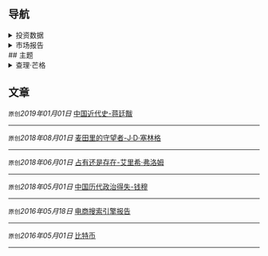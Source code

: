 ## 导航
<details>
  <summary>投资数据</summary>
  <ul>
    <li><a href="http://114.115.232.154:8080/" target="_blank">中国宏观杠杆率</a></li>
    <li><a href="https://8marketcap.com/" target="_blank">全球资产排名</a></li>
  </ul>
</details>

<details>
  <summary>市场报告</summary>
  <ul>
    <li><a href="http://www.pbc.gov.cn/rmyh/106866/index.html" target="_blank">中国人民银行</a></li>
  </ul>
</details>
## 主题
<details>
  <summary>查理·芒格</summary>
  <ul>
    <li><a href="/theme/查理·芒格演讲1.md" >查理·芒格演讲：一生抓住少数几个机会，够了！</a></li>
  </ul>
</details>

## 文章

`原创`*2019年01月01日* [中国近代史-蒋廷黻](/2019/中国近代史.md)

-----

`原创`*2018年08月01日* [麦田里的守望者-J·D·塞林格](/2018/麦田里的守望者.md)

-----

`原创`*2018年06月01日* [占有还是存在-艾里希·弗洛姆](/2018/占有还是存在.md)

-----

`原创`*2018年05月01日* [中国历代政治得失-钱穆](/2018/中国历代政治得失.md)

-----

`原创`*2016年05月18日* [电商搜索引擎报告](/2016/电商搜索引擎报告.md)

------

`原创`*2016年05月01日* [比特币](/2016/比特币.md)

------

